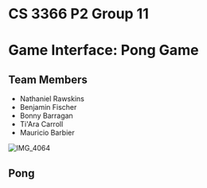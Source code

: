 # CS 3366 P2 Group 11
# Game Interface: Pong Game 

## Team Members
 - Nathaniel Rawskins 
 - Benjamin Fischer
 - Bonny Barragan
 - Ti'Ara Carroll
 - Mauricio Barbier

![IMG_4064](https://user-images.githubusercontent.com/36643475/69385048-baa75900-0c83-11ea-8903-56f9a601aeca.jpg)

## Pong <Arcade Game>
